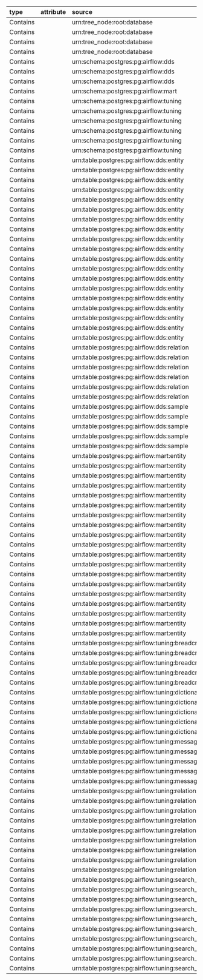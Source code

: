 | type     | attribute   | source                                                    | destination                                                               |
|:---------|:------------|:----------------------------------------------------------|:--------------------------------------------------------------------------|
| Contains |             | urn:tree_node:root:database                               | urn:schema:postgres:pg:airflow:dds                                        |
| Contains |             | urn:tree_node:root:database                               | urn:schema:postgres:pg:airflow:mart                                       |
| Contains |             | urn:tree_node:root:database                               | urn:schema:postgres:pg:airflow:public                                     |
| Contains |             | urn:tree_node:root:database                               | urn:schema:postgres:pg:airflow:tuning                                     |
| Contains |             | urn:schema:postgres:pg:airflow:dds                        | urn:table:postgres:pg:airflow:dds:entity                                  |
| Contains |             | urn:schema:postgres:pg:airflow:dds                        | urn:table:postgres:pg:airflow:dds:relation                                |
| Contains |             | urn:schema:postgres:pg:airflow:dds                        | urn:table:postgres:pg:airflow:dds:sample                                  |
| Contains |             | urn:schema:postgres:pg:airflow:mart                       | urn:table:postgres:pg:airflow:mart:entity                                 |
| Contains |             | urn:schema:postgres:pg:airflow:tuning                     | urn:table:postgres:pg:airflow:tuning:breadcrumb                           |
| Contains |             | urn:schema:postgres:pg:airflow:tuning                     | urn:table:postgres:pg:airflow:tuning:dictionary                           |
| Contains |             | urn:schema:postgres:pg:airflow:tuning                     | urn:table:postgres:pg:airflow:tuning:messages                             |
| Contains |             | urn:schema:postgres:pg:airflow:tuning                     | urn:table:postgres:pg:airflow:tuning:relations_type                       |
| Contains |             | urn:schema:postgres:pg:airflow:tuning                     | urn:table:postgres:pg:airflow:tuning:search_help                          |
| Contains |             | urn:schema:postgres:pg:airflow:tuning                     | urn:table:postgres:pg:airflow:tuning:search_system_x_type                 |
| Contains |             | urn:table:postgres:pg:airflow:dds:entity                  | urn:column:postgres:pg:airflow:dds:entity:codes                           |
| Contains |             | urn:table:postgres:pg:airflow:dds:entity                  | urn:column:postgres:pg:airflow:dds:entity:entity_name                     |
| Contains |             | urn:table:postgres:pg:airflow:dds:entity                  | urn:column:postgres:pg:airflow:dds:entity:entity_name_short               |
| Contains |             | urn:table:postgres:pg:airflow:dds:entity                  | urn:column:postgres:pg:airflow:dds:entity:entity_type                     |
| Contains |             | urn:table:postgres:pg:airflow:dds:entity                  | urn:column:postgres:pg:airflow:dds:entity:filters                         |
| Contains |             | urn:table:postgres:pg:airflow:dds:entity                  | urn:column:postgres:pg:airflow:dds:entity:grid                            |
| Contains |             | urn:table:postgres:pg:airflow:dds:entity                  | urn:column:postgres:pg:airflow:dds:entity:htmls                           |
| Contains |             | urn:table:postgres:pg:airflow:dds:entity                  | urn:column:postgres:pg:airflow:dds:entity:info                            |
| Contains |             | urn:table:postgres:pg:airflow:dds:entity                  | urn:column:postgres:pg:airflow:dds:entity:json_data                       |
| Contains |             | urn:table:postgres:pg:airflow:dds:entity                  | urn:column:postgres:pg:airflow:dds:entity:json_data_ui                    |
| Contains |             | urn:table:postgres:pg:airflow:dds:entity                  | urn:column:postgres:pg:airflow:dds:entity:json_system                     |
| Contains |             | urn:table:postgres:pg:airflow:dds:entity                  | urn:column:postgres:pg:airflow:dds:entity:links                           |
| Contains |             | urn:table:postgres:pg:airflow:dds:entity                  | urn:column:postgres:pg:airflow:dds:entity:loaded_by                       |
| Contains |             | urn:table:postgres:pg:airflow:dds:entity                  | urn:column:postgres:pg:airflow:dds:entity:notifications                   |
| Contains |             | urn:table:postgres:pg:airflow:dds:entity                  | urn:column:postgres:pg:airflow:dds:entity:processed_dttm                  |
| Contains |             | urn:table:postgres:pg:airflow:dds:entity                  | urn:column:postgres:pg:airflow:dds:entity:search_data                     |
| Contains |             | urn:table:postgres:pg:airflow:dds:entity                  | urn:column:postgres:pg:airflow:dds:entity:tables                          |
| Contains |             | urn:table:postgres:pg:airflow:dds:entity                  | urn:column:postgres:pg:airflow:dds:entity:tags                            |
| Contains |             | urn:table:postgres:pg:airflow:dds:entity                  | urn:column:postgres:pg:airflow:dds:entity:urn                             |
| Contains |             | urn:table:postgres:pg:airflow:dds:relation                | urn:column:postgres:pg:airflow:dds:relation:attribute                     |
| Contains |             | urn:table:postgres:pg:airflow:dds:relation                | urn:column:postgres:pg:airflow:dds:relation:destination                   |
| Contains |             | urn:table:postgres:pg:airflow:dds:relation                | urn:column:postgres:pg:airflow:dds:relation:loaded_by                     |
| Contains |             | urn:table:postgres:pg:airflow:dds:relation                | urn:column:postgres:pg:airflow:dds:relation:processed_dttm                |
| Contains |             | urn:table:postgres:pg:airflow:dds:relation                | urn:column:postgres:pg:airflow:dds:relation:source                        |
| Contains |             | urn:table:postgres:pg:airflow:dds:relation                | urn:column:postgres:pg:airflow:dds:relation:type                          |
| Contains |             | urn:table:postgres:pg:airflow:dds:sample                  | urn:column:postgres:pg:airflow:dds:sample:cnt_rows                        |
| Contains |             | urn:table:postgres:pg:airflow:dds:sample                  | urn:column:postgres:pg:airflow:dds:sample:column_def                      |
| Contains |             | urn:table:postgres:pg:airflow:dds:sample                  | urn:column:postgres:pg:airflow:dds:sample:processed_dttm                  |
| Contains |             | urn:table:postgres:pg:airflow:dds:sample                  | urn:column:postgres:pg:airflow:dds:sample:sample_data                     |
| Contains |             | urn:table:postgres:pg:airflow:dds:sample                  | urn:column:postgres:pg:airflow:dds:sample:urn                             |
| Contains |             | urn:table:postgres:pg:airflow:mart:entity                 | urn:column:postgres:pg:airflow:mart:entity:codes                          |
| Contains |             | urn:table:postgres:pg:airflow:mart:entity                 | urn:column:postgres:pg:airflow:mart:entity:entity_name                    |
| Contains |             | urn:table:postgres:pg:airflow:mart:entity                 | urn:column:postgres:pg:airflow:mart:entity:entity_name_short              |
| Contains |             | urn:table:postgres:pg:airflow:mart:entity                 | urn:column:postgres:pg:airflow:mart:entity:entity_type                    |
| Contains |             | urn:table:postgres:pg:airflow:mart:entity                 | urn:column:postgres:pg:airflow:mart:entity:grid                           |
| Contains |             | urn:table:postgres:pg:airflow:mart:entity                 | urn:column:postgres:pg:airflow:mart:entity:htmls                          |
| Contains |             | urn:table:postgres:pg:airflow:mart:entity                 | urn:column:postgres:pg:airflow:mart:entity:info                           |
| Contains |             | urn:table:postgres:pg:airflow:mart:entity                 | urn:column:postgres:pg:airflow:mart:entity:json_data                      |
| Contains |             | urn:table:postgres:pg:airflow:mart:entity                 | urn:column:postgres:pg:airflow:mart:entity:json_data_ui                   |
| Contains |             | urn:table:postgres:pg:airflow:mart:entity                 | urn:column:postgres:pg:airflow:mart:entity:json_system                    |
| Contains |             | urn:table:postgres:pg:airflow:mart:entity                 | urn:column:postgres:pg:airflow:mart:entity:links                          |
| Contains |             | urn:table:postgres:pg:airflow:mart:entity                 | urn:column:postgres:pg:airflow:mart:entity:load_dt                        |
| Contains |             | urn:table:postgres:pg:airflow:mart:entity                 | urn:column:postgres:pg:airflow:mart:entity:loaded_by                      |
| Contains |             | urn:table:postgres:pg:airflow:mart:entity                 | urn:column:postgres:pg:airflow:mart:entity:notifications                  |
| Contains |             | urn:table:postgres:pg:airflow:mart:entity                 | urn:column:postgres:pg:airflow:mart:entity:processed_dttm                 |
| Contains |             | urn:table:postgres:pg:airflow:mart:entity                 | urn:column:postgres:pg:airflow:mart:entity:search_data                    |
| Contains |             | urn:table:postgres:pg:airflow:mart:entity                 | urn:column:postgres:pg:airflow:mart:entity:tables                         |
| Contains |             | urn:table:postgres:pg:airflow:mart:entity                 | urn:column:postgres:pg:airflow:mart:entity:tags                           |
| Contains |             | urn:table:postgres:pg:airflow:mart:entity                 | urn:column:postgres:pg:airflow:mart:entity:urn                            |
| Contains |             | urn:table:postgres:pg:airflow:tuning:breadcrumb           | urn:column:postgres:pg:airflow:tuning:breadcrumb:breadcrumb_entity        |
| Contains |             | urn:table:postgres:pg:airflow:tuning:breadcrumb           | urn:column:postgres:pg:airflow:tuning:breadcrumb:breadcrumb_urn           |
| Contains |             | urn:table:postgres:pg:airflow:tuning:breadcrumb           | urn:column:postgres:pg:airflow:tuning:breadcrumb:loaded_by                |
| Contains |             | urn:table:postgres:pg:airflow:tuning:breadcrumb           | urn:column:postgres:pg:airflow:tuning:breadcrumb:processed_dttm           |
| Contains |             | urn:table:postgres:pg:airflow:tuning:breadcrumb           | urn:column:postgres:pg:airflow:tuning:breadcrumb:urn                      |
| Contains |             | urn:table:postgres:pg:airflow:tuning:dictionary           | urn:column:postgres:pg:airflow:tuning:dictionary:code                     |
| Contains |             | urn:table:postgres:pg:airflow:tuning:dictionary           | urn:column:postgres:pg:airflow:tuning:dictionary:loaded_by                |
| Contains |             | urn:table:postgres:pg:airflow:tuning:dictionary           | urn:column:postgres:pg:airflow:tuning:dictionary:message_code             |
| Contains |             | urn:table:postgres:pg:airflow:tuning:dictionary           | urn:column:postgres:pg:airflow:tuning:dictionary:processed_dttm           |
| Contains |             | urn:table:postgres:pg:airflow:tuning:dictionary           | urn:column:postgres:pg:airflow:tuning:dictionary:type                     |
| Contains |             | urn:table:postgres:pg:airflow:tuning:messages             | urn:column:postgres:pg:airflow:tuning:messages:code                       |
| Contains |             | urn:table:postgres:pg:airflow:tuning:messages             | urn:column:postgres:pg:airflow:tuning:messages:lang                       |
| Contains |             | urn:table:postgres:pg:airflow:tuning:messages             | urn:column:postgres:pg:airflow:tuning:messages:loaded_by                  |
| Contains |             | urn:table:postgres:pg:airflow:tuning:messages             | urn:column:postgres:pg:airflow:tuning:messages:processed_dttm             |
| Contains |             | urn:table:postgres:pg:airflow:tuning:messages             | urn:column:postgres:pg:airflow:tuning:messages:text                       |
| Contains |             | urn:table:postgres:pg:airflow:tuning:relations_type       | urn:column:postgres:pg:airflow:tuning:relations_type:attribute_group_code |
| Contains |             | urn:table:postgres:pg:airflow:tuning:relations_type       | urn:column:postgres:pg:airflow:tuning:relations_type:attribute_type       |
| Contains |             | urn:table:postgres:pg:airflow:tuning:relations_type       | urn:column:postgres:pg:airflow:tuning:relations_type:loaded_by            |
| Contains |             | urn:table:postgres:pg:airflow:tuning:relations_type       | urn:column:postgres:pg:airflow:tuning:relations_type:processed_dttm       |
| Contains |             | urn:table:postgres:pg:airflow:tuning:relations_type       | urn:column:postgres:pg:airflow:tuning:relations_type:relation_type        |
| Contains |             | urn:table:postgres:pg:airflow:tuning:relations_type       | urn:column:postgres:pg:airflow:tuning:relations_type:source_group_code    |
| Contains |             | urn:table:postgres:pg:airflow:tuning:relations_type       | urn:column:postgres:pg:airflow:tuning:relations_type:source_type          |
| Contains |             | urn:table:postgres:pg:airflow:tuning:relations_type       | urn:column:postgres:pg:airflow:tuning:relations_type:target_group_code    |
| Contains |             | urn:table:postgres:pg:airflow:tuning:relations_type       | urn:column:postgres:pg:airflow:tuning:relations_type:target_type          |
| Contains |             | urn:table:postgres:pg:airflow:tuning:search_help          | urn:column:postgres:pg:airflow:tuning:search_help:info_code               |
| Contains |             | urn:table:postgres:pg:airflow:tuning:search_help          | urn:column:postgres:pg:airflow:tuning:search_help:loaded_by               |
| Contains |             | urn:table:postgres:pg:airflow:tuning:search_help          | urn:column:postgres:pg:airflow:tuning:search_help:name                    |
| Contains |             | urn:table:postgres:pg:airflow:tuning:search_help          | urn:column:postgres:pg:airflow:tuning:search_help:processed_dttm          |
| Contains |             | urn:table:postgres:pg:airflow:tuning:search_help          | urn:column:postgres:pg:airflow:tuning:search_help:title_code              |
| Contains |             | urn:table:postgres:pg:airflow:tuning:search_help          | urn:column:postgres:pg:airflow:tuning:search_help:type                    |
| Contains |             | urn:table:postgres:pg:airflow:tuning:search_system_x_type | urn:column:postgres:pg:airflow:tuning:search_system_x_type:loaded_by      |
| Contains |             | urn:table:postgres:pg:airflow:tuning:search_system_x_type | urn:column:postgres:pg:airflow:tuning:search_system_x_type:processed_dttm |
| Contains |             | urn:table:postgres:pg:airflow:tuning:search_system_x_type | urn:column:postgres:pg:airflow:tuning:search_system_x_type:system_name    |
| Contains |             | urn:table:postgres:pg:airflow:tuning:search_system_x_type | urn:column:postgres:pg:airflow:tuning:search_system_x_type:type_name      |